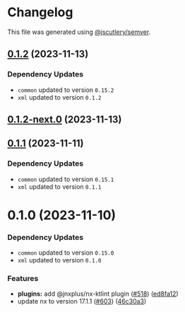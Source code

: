 # Changelog

This file was generated using [@jscutlery/semver](https://github.com/jscutlery/semver).

## [0.1.2](https://github.com/khalilou88/jnxplus/compare/nx-ktlint-0.1.2-next.0...nx-ktlint-0.1.2) (2023-11-13)

### Dependency Updates

* `common` updated to version `0.15.2`
* `xml` updated to version `0.1.2`


## [0.1.2-next.0](https://github.com/khalilou88/jnxplus/compare/nx-ktlint-0.1.1...nx-ktlint-0.1.2-next.0) (2023-11-13)



## [0.1.1](https://github.com/khalilou88/jnxplus/compare/nx-ktlint-0.1.0...nx-ktlint-0.1.1) (2023-11-11)

### Dependency Updates

* `common` updated to version `0.15.1`
* `xml` updated to version `0.1.1`


# 0.1.0 (2023-11-10)

### Dependency Updates

* `common` updated to version `0.15.0`
* `xml` updated to version `0.1.0`

### Features

* **plugins:** add @jnxplus/nx-ktlint plugin ([#518](https://github.com/khalilou88/jnxplus/issues/518)) ([ed8fa12](https://github.com/khalilou88/jnxplus/commit/ed8fa12425593e4afa4b7dede32c1eaf317a4db6))
* update nx to version 17.1.1 ([#603](https://github.com/khalilou88/jnxplus/issues/603)) ([46c30a3](https://github.com/khalilou88/jnxplus/commit/46c30a3ceb2d7add26a33504bbafc9951f5025c3))
